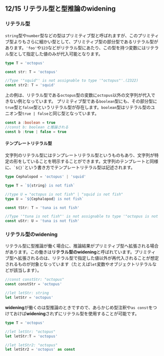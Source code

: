 ## 12/15 リテラル型と型推論のwidening
### リテラル型
`string`型や`number`型などの型はプリミティブ型と呼ばれますが、このプリミティブ型よりもさらに細かい型として、プリミティブ型の部分型であるリテラル型があります。`'foo'`や`123`などがリテラル型にあたり、この型を持つ変数にはリテラル型として指定した値のみが代入可能となります。
```ts
type T = 'octopus'

const str: T = 'octopus'

//Type '"squid"' is not assignable to type '"octopus"'.(2322)
const str2: T = 'squid'
```
上の例は、リテラル型である`octopus`型の変数に`octopus`以外の文字列が代入できない例となっています。
プリミティブ型である`boolean`型にも、その部分型に`true`型と`false`型というリテラル型が存在します。`boolean`型はリテラル型のユニオン型`true | false`と同じ型となっています。
```ts
const a :boolean = true
//const b: boolean と推論される
const b :true | false = true
```
#### テンプレートリテラル型
文字列のリテラル型にはテンプレートリテラル型というものもあり、文字列が特定の形をしていることを明示することができます。文字列のテンプレートと同様に、`` `${}` ``という書き方でテンプレートリテラル型は記述されます。
```ts
type Cephalopod = 'octopus' | 'squid'

type T = `${string} is not fish`

//type U = "octopus is not fish" | "squid is not fish"
type U = `${Cephalopod} is not fish`

const tStr: T = 'tuna is not fish'

//Type '"tuna is not fish"' is not assignable to type '"octopus is not fish" | "squid is not fish"'.(2322)
const uStr: U = 'tuna is not fish'
```

### リテラル型のwidening
リテラル型に型推論が働く場合に、推論結果がプリミティブ型へ拡張される場合があります。この働きは**リテラル型のwidening**と呼ばれています。プリミティブ型へ拡張されるのは、リテラル型で指定した値以外が再代入されることが想定されるものが対象となっています（たとえば`let`変数やオブジェクトリテラルなどが該当します）。
```ts
//const constStr: "octopus"
const constStr = 'octopus'

//let letStr: string
let letStr = 'octopus'
```
**widening**が働くのは型推論のときですので、あらかじめ型注釈や`as const`をつけておけば**widening**されずにリテラル型を使用することが可能です。
```ts
type T = 'octopus'

//let letStr: "octopus"
let letStr:T = 'octopus'

//let letStr2: "octopus"
let letStr2 = 'octopus' as const
```